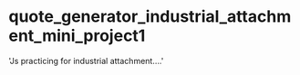 # quote_generator_industrial_attachment_mini_project1

'Js practicing for industrial attachment....'
